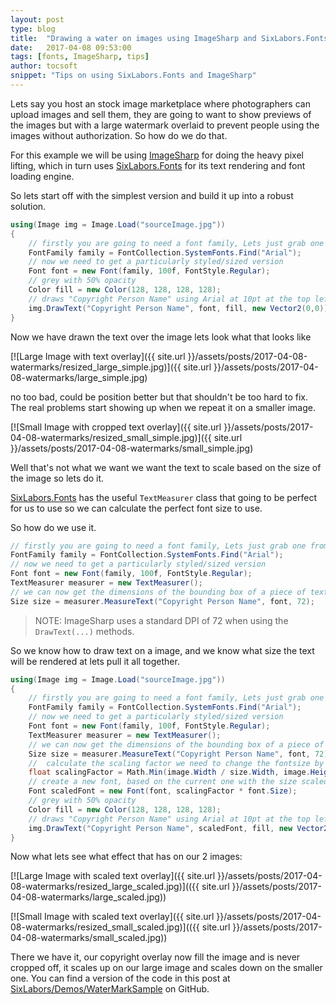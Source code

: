 ```yaml
---
layout: post
type: blog
title:  "Drawing a water on images using ImageSharp and SixLabors.Fonts"
date:   2017-04-08 09:53:00
tags: [fonts, ImageSharp, tips]
author: tocsoft
snippet: "Tips on using SixLabors.Fonts and ImageSharp"
---
```


Lets say you host an stock image marketplace where photographers can upload images and sell them, they are going to want to show previews of the images but with a large watermark overlaid to prevent people using the images without authorization. So how do we do that.

For this example we will be using [ImageSharp](http://imagesharp.net) for doing the heavy pixel lifting, which in turn uses [SixLabors.Fonts](http://fonts.sixlabors.com) for its text rendering and font loading engine.

So lets start off with the simplest version and build it up into a robust solution.

```c#
using(Image img = Image.Load("sourceImage.jpg"))
{
    // firstly you are going to need a font family, Lets just grab one from the system font store.
    FontFamily family = FontCollection.SystemFonts.Find("Arial");
    // now we need to get a particularly styled/sized version 
    Font font = new Font(family, 100f, FontStyle.Regular);
    // grey with 50% opacity
    Color fill = new Color(128, 128, 128, 128);
    // draws "Copyright Person Name" using Arial at 10pt at the top left of the image.
    img.DrawText("Copyright Person Name", font, fill, new Vector2(0,0))
}

```
Now we have drawn the text over the image lets look what that looks like 

[![Large Image with text overlay]({{ site.url }}/assets/posts/2017-04-08-watermarks/resized_large_simple.jpg)]({{ site.url }}/assets/posts/2017-04-08-watermarks/large_simple.jpg)

no too bad, could be position better but that shouldn't be too hard to fix. The real problems start showing up when we repeat it on a smaller image.

[![Small Image with cropped text overlay]({{ site.url }}/assets/posts/2017-04-08-watermarks/resized_small_simple.jpg)]({{ site.url }}/assets/posts/2017-04-08-watermarks/small_simple.jpg)

Well that's not what we want we want the text to scale based on the size of the image so lets do it.

[SixLabors.Fonts](http://fonts.sixlabors.com) has the useful `TextMeasurer` class that going to be perfect for us to use so we can calculate the perfect font size to use.

So how do we use it.

```c#
// firstly you are going to need a font family, Lets just grab one from the system font store.
FontFamily family = FontCollection.SystemFonts.Find("Arial");
// now we need to get a particularly styled/sized version 
Font font = new Font(family, 100f, FontStyle.Regular);
TextMeasurer measurer = new TextMeasurer();
// we can now get the dimensions of the bounding box of a piece of text
Size size = measurer.MeasureText("Copyright Person Name", font, 72); 
```
> NOTE: ImageSharp uses a standard DPI of 72 when using the `DrawText(...)` methods.

So we know how to draw text on a image, and we know what size the text will be rendered at lets pull it all together.


```c#
using(Image img = Image.Load("sourceImage.jpg"))
{
    // firstly you are going to need a font family, Lets just grab one from the system font store.
    FontFamily family = FontCollection.SystemFonts.Find("Arial");
    // now we need to get a particularly styled/sized version 
    Font font = new Font(family, 100f, FontStyle.Regular);
    TextMeasurer measurer = new TextMeasurer();
    // we can now get the dimensions of the bounding box of a piece of text
    Size size = measurer.MeasureText("Copyright Person Name", font, 72); 
    //  calculate the scaling factor we need to change the fontsize by to fit the image
    float scalingFactor = Math.Min(image.Width / size.Width, image.Height / size.Height);
    // create a new font, based on the current one with the size scaled
    Font scaledFont = new Font(font, scalingFactor * font.Size);
    // grey with 50% opacity
    Color fill = new Color(128, 128, 128, 128);
    // draws "Copyright Person Name" using Arial at 10pt at the top left of the image.
    img.DrawText("Copyright Person Name", scaledFont, fill, new Vector2(0,0))
}

```
Now what lets see what effect that has on our 2 images:

[![Large Image with scaled text overlay]({{ site.url }}/assets/posts/2017-04-08-watermarks/resized_large_scaled.jpg)](({{ site.url }}/assets/posts/2017-04-08-watermarks/large_scaled.jpg))

[![Small Image with scaled text overlay]({{ site.url }}/assets/posts/2017-04-08-watermarks/resized_small_scaled.jpg)](({{ site.url }}/assets/posts/2017-04-08-watermarks/small_scaled.jpg))

There we have it, our copyright overlay now fill the image and is never cropped off, it scales up on our large image and scales down on the smaller one. You can find a version of the code in this post at [SixLabors/Demos/WaterMarkSample](https://github.com/SixLabors/Demos/tree/master/WaterMarkSample) on GitHub.
